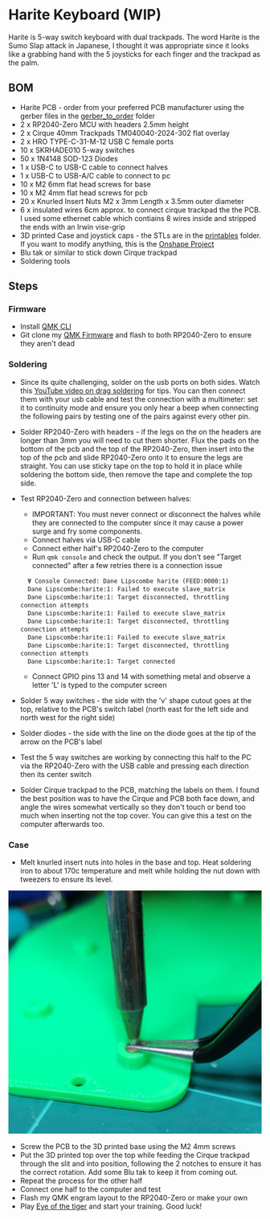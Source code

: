 # Harite Keyboard (WIP)

Harite is 5-way switch keyboard with dual trackpads. The word Harite is the Sumo Slap attack in Japanese, I thought it was appropriate since it looks like a grabbing hand with the 5 joysticks for each finger and the trackpad as the palm.

## BOM

- Harite PCB - order from your preferred PCB manufacturer using the gerber files in the [gerber_to_order](./gerber_to_order) folder
- 2 x RP2040-Zero MCU with headers 2.5mm height
- 2 x Cirque 40mm Trackpads TM040040-2024-302 flat overlay
- 2 x HRO TYPE-C-31-M-12 USB C female ports
- 10 x SKRHADE010 5-way switches
- 50 x 1N4148 SOD-123 Diodes
- 1 x USB-C to USB-C cable to connect halves
- 1 x USB-C to USB-A/C cable to connect to pc
- 10 x M2 6mm flat head screws for base
- 10 x M2 4mm flat head screws for pcb
- 20 x Knurled Insert Nuts M2 x 3mm Length x 3.5mm outer diameter
- 6 x insulated wires 6cm approx. to connect cirque trackpad the the PCB. I used some ethernet cable which contiains 8 wires inside and stripped the ends with an Irwin vise-grip
- 3D printed Case and joystick caps - the STLs are in the [printables](./printables) folder. If you want to modify anything, this is the [Onshape Project](https://cad.onshape.com/documents/b93bd8dc5e080887b7a35bc8/w/2fa13694cc5562fc6be45ae5/e/f3942d0fbdb4c55aacbbd3d2)
- Blu tak or similar to stick down Cirque trackpad
- Soldering tools

## Steps

### Firmware

- Install [QMK CLI](https://github.com/qmk/qmk_cli)
- Git clone my [QMK Firmware](https://github.com/dlip/qmk_firmware/tree/dlip/keyboards/harite) and flash to both RP2040-Zero to ensure they aren't dead

### Soldering

- Since its quite challenging, solder on the usb ports on both sides. Watch this [YouTube video on drag soldering](https://www.youtube.com/watch?v=uguPxmkmaSg&t=163s&ab_channel=OffTheClack) for tips. You can then connect them with your usb cable and test the connection with a multimeter: set it to continuity mode and ensure you only hear a beep when connecting the following pairs by testing one of the pairs against every other pin.
- Solder RP2040-Zero with headers - if the legs on the on the headers are longer than 3mm you will need to cut them shorter. Flux the pads on the bottom of the pcb and the top of the RP2040-Zero, then insert into the top of the pcb and slide RP2040-Zero onto it to ensure the legs are straight. You can use sticky tape on the top to hold it in place while soldering the bottom side, then remove the tape and complete the top side.
- Test RP2040-Zero and connection between halves:

  - IMPORTANT: You must never connect or disconnect the halves while they are connected to the computer since it may cause a power surge and fry some components.
  - Connect halves via USB-C cable
  - Connect either half's RP2040-Zero to the computer
  - Run `qmk console` and check the output. If you don't see "Target connected" after a few retries there is a connection issue

  ```
    Ψ Console Connected: Dane Lipscombe harite (FEED:0000:1)
    Dane Lipscombe:harite:1: Failed to execute slave_matrix
    Dane Lipscombe:harite:1: Target disconnected, throttling connection attempts
    Dane Lipscombe:harite:1: Failed to execute slave_matrix
    Dane Lipscombe:harite:1: Target disconnected, throttling connection attempts
    Dane Lipscombe:harite:1: Failed to execute slave_matrix
    Dane Lipscombe:harite:1: Target disconnected, throttling connection attempts
    Dane Lipscombe:harite:1: Target connected
  ```

  - Connect GPIO pins 13 and 14 with something metal and observe a letter 'L' is typed to the computer screen

- Solder 5 way switches - the side with the 'v' shape cutout goes at the top, relative to the PCB's switch label (north east for the left side and north west for the right side)
- Solder diodes - the side with the line on the diode goes at the tip of the arrow on the PCB's label
- Test the 5 way switches are working by connecting this half to the PC via the RP2040-Zero with the USB cable and pressing each direction then its center switch
- Solder Cirque trackpad to the PCB, matching the labels on them. I found the best position was to have the Cirque and PCB both face down, and angle the wires somewhat vertically so they don't touch or bend too much when inserting not the top cover. You can give this a test on the computer afterwards too.

### Case

- Melt knurled insert nuts into holes in the base and top. Heat soldering iron to about 170c temperature and melt while holding the nut down with tweezers to ensure its level.

![melt-nuts.jpg](images/melt-nuts.jpg)

- Screw the PCB to the 3D printed base using the M2 4mm screws
- Put the 3D printed top over the top while feeding the Cirque trackpad through the slit and into position, following the 2 notches to ensure it has the correct rotation. Add some Blu tak to keep it from coming out.
- Repeat the process for the other half
- Connect one half to the computer and test
- Flash my QMK engram layout to the RP2040-Zero or make your own
- Play [Eye of the tiger](https://www.youtube.com/watch?v=CiIkBT-HFOA&ab_channel=n1ckr1vers) and start your training. Good luck!
